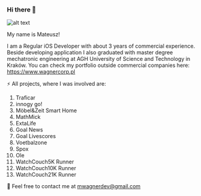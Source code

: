 ### Hi there 👋

![alt text](https://user-images.githubusercontent.com/37062928/182609624-252a52b8-9a98-4f01-ad5f-09acc1bb9383.png)

My name is Mateusz!

I am a Regular iOS Developer with about 3 years of commercial experience.
Beside developing application I also graduated with master degree mechatronic engineering at AGH University of Science and Technology in Kraków.
You can check my portfolio outside commercial companies here: https://www.wagnercorp.pl

⚡ All projects, where I was involved are:
1. Traficar
2. innogy go!
3. Möbel&Zeit Smart Home
4. MathMick
5. ExtaLife
6. Goal News
7. Goal Livescores
8. Voetbalzone
9. Spox
10. Ole
11. WatchCouch5K Runner
12. WatchCouch10K Runner
13. WatchCouch21K Runner

💬 Feel free to contact me at mwagnerdev@gmail.com
<!--
**MateuszW13/MateuszW13** is a ✨ _special_ ✨ repository because its `README.md` (this file) appears on your GitHub profile.
-->
